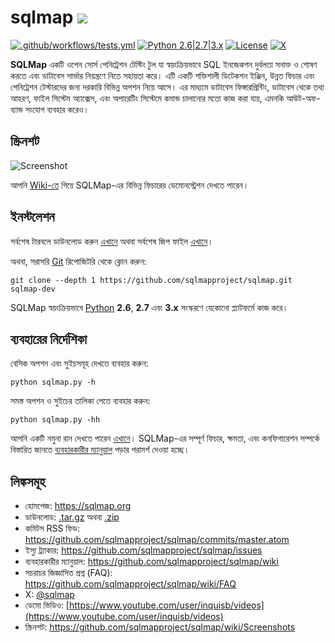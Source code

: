 # sqlmap ![](https://i.imgur.com/fe85aVR.png)

[![.github/workflows/tests.yml](https://github.com/sqlmapproject/sqlmap/actions/workflows/tests.yml/badge.svg)](https://github.com/sqlmapproject/sqlmap/actions/workflows/tests.yml) [![Python 2.6|2.7|3.x](https://img.shields.io/badge/python-2.6|2.7|3.x-yellow.svg)](https://www.python.org/) [![License](https://img.shields.io/badge/license-GPLv2-red.svg)](https://raw.githubusercontent.com/sqlmapproject/sqlmap/master/LICENSE) [![X](https://img.shields.io/badge/x-@sqlmap-blue.svg)](https://x.com/sqlmap)

**SQLMap** একটি ওপেন সোর্স পেনিট্রেশন টেস্টিং টুল যা স্বয়ংক্রিয়ভাবে SQL ইনজেকশন দুর্বলতা সনাক্ত ও শোষণ করতে এবং ডাটাবেস সার্ভার নিয়ন্ত্রণে নিতে সহায়তা করে। এটি একটি শক্তিশালী ডিটেকশন ইঞ্জিন, উন্নত ফিচার এবং পেনিট্রেশন টেস্টারদের জন্য দরকারি বিভিন্ন অপশন নিয়ে আসে। এর মাধ্যমে ডাটাবেস ফিঙ্গারপ্রিন্টিং, ডাটাবেস থেকে তথ্য আহরণ, ফাইল সিস্টেম অ্যাক্সেস, এবং অপারেটিং সিস্টেমে কমান্ড চালানোর মতো কাজ করা যায়, এমনকি আউট-অফ-ব্যান্ড সংযোগ ব্যবহার করেও।



স্ক্রিনশট
---

![Screenshot](https://raw.github.com/wiki/sqlmapproject/sqlmap/images/sqlmap_screenshot.png)

আপনি [Wiki-তে](https://github.com/sqlmapproject/sqlmap/wiki/Screenshots) গিয়ে SQLMap-এর বিভিন্ন ফিচারের ডেমোনস্ট্রেশন দেখতে পারেন।

ইনস্টলেশন
---
সর্বশেষ টারবলে ডাউনলোড করুন [এখানে](https://github.com/sqlmapproject/sqlmap/tarball/master) অথবা সর্বশেষ জিপ ফাইল [এখানে](https://github.com/sqlmapproject/sqlmap/zipball/master)।

অথবা, সরাসরি [Git](https://github.com/sqlmapproject/sqlmap) রিপোজিটরি থেকে ক্লোন করুন:

```
git clone --depth 1 https://github.com/sqlmapproject/sqlmap.git sqlmap-dev
```

SQLMap স্বয়ংক্রিয়ভাবে [Python](https://www.python.org/download/) **2.6**, **2.7** এবং **3.x** সংস্করণে যেকোনো প্ল্যাটফর্মে কাজ করে।



ব্যবহারের নির্দেশিকা
---

বেসিক অপশন এবং সুইচসমূহ দেখতে ব্যবহার করুন:

```
python sqlmap.py -h
```

সমস্ত অপশন ও সুইচের তালিকা পেতে ব্যবহার করুন:

```
python sqlmap.py -hh
```

আপনি একটি নমুনা রান দেখতে পারেন [এখানে](https://asciinema.org/a/46601)।
SQLMap-এর সম্পূর্ণ ফিচার, ক্ষমতা, এবং কনফিগারেশন সম্পর্কে বিস্তারিত জানতে [ব্যবহারকারীর ম্যানুয়াল](https://github.com/sqlmapproject/sqlmap/wiki/Usage) পড়ার পরামর্শ দেওয়া হচ্ছে।



লিঙ্কসমূহ
---

* হোমপেজ: https://sqlmap.org
* ডাউনলোড: [.tar.gz](https://github.com/sqlmapproject/sqlmap/tarball/master) অথবা [.zip](https://github.com/sqlmapproject/sqlmap/zipball/master)
* কমিটস RSS ফিড: https://github.com/sqlmapproject/sqlmap/commits/master.atom
* ইস্যু ট্র্যাকার: https://github.com/sqlmapproject/sqlmap/issues
* ব্যবহারকারীর ম্যানুয়াল: https://github.com/sqlmapproject/sqlmap/wiki
* সচরাচর জিজ্ঞাসিত প্রশ্ন (FAQ): https://github.com/sqlmapproject/sqlmap/wiki/FAQ
* X: [@sqlmap](https://x.com/sqlmap)
* ডেমো ভিডিও: [https://www.youtube.com/user/inquisb/videos](https://www.youtube.com/user/inquisb/videos)
* স্ক্রিনশট: https://github.com/sqlmapproject/sqlmap/wiki/Screenshots

